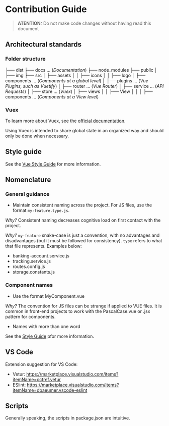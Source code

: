 # Contribution Guide

> **ATENTION:** Do not make code changes without having read this document

## Architectural standards

### Folder structure

├── dist
├── docs ... (*Documentation*)
├── node_modules
├── public
│   ├── img
├── src
│   ├── assets
│   │   ├── icons
│   │   ├── logo
│   ├── components ... (*Components at a global level*)
│   ├── plugins ... (*Vue Plugins, such as Vuetify*)
│   ├── router ... (*Vue Router*)
│   ├── service ... (*API Requests*)
│   ├── store ... (*Vuex*)
│   ├── views
│   │   ├── View
│   │   │   ├── components ... (*Components at a View level*)

### Vuex

To learn more about Vuex, see the [official documentation](https://vuex.vuejs.org/).

Using Vuex is intended to share global state in an organized way and should only be done when necessary.

## Style guide

See the [Vue Style Guide](https://v2.vuejs.org/v2/style-guide/index.html) for more information.

## Nomenclature

### General guidance

- Maintain consistent naming across the project. For JS files, use the format `my-feature.type.js`.

*Why?* Consistent naming decreases cognitive load on first contact with the project.

*Why?* `my-feature` snake-case is just a convention, with no advantages and disadvantages (but it must be followed for consistency). `type` refers to what that file represents. Examples below:

- banking-account.service.js
- tracking.service.js
- routes.config.js
- storage.constants.js

### Component names

- Use the format MyComponent.vue

*Why?* The convention for JS files can be strange if applied to VUE files. It is common in front-end projects to work with the PascalCase.vue or .jsx pattern for components.

- Names with more than one word

See the [Style Guide](https://v2.vuejs.org/v2/style-guide/index.html?redirect=true#Multi-word-component-names-essential) pfor more information.

## VS Code

Extension suggestion for VS Code:

- Vetur: <https://marketplace.visualstudio.com/items?itemName=octref.vetur>
- ESlint: <https://marketplace.visualstudio.com/items?itemName=dbaeumer.vscode-eslint>

## Scripts

Generally speaking, the scripts in package.json are intuitive.

